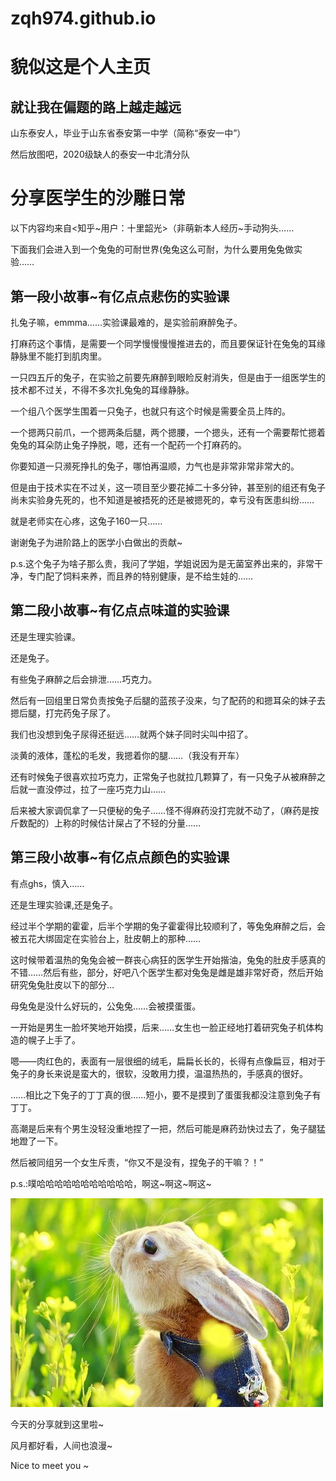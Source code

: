 # zqh974.github.io
<html lang=“zh-cn”>
  <head>
    <meta charset=“utf-8”/>
    <title>Made in 张钦淏手里</title>
    </head>
  <body>
    <h1>貌似这是个人主页</h1>
      <h2>就让我在偏题的路上越走越远</h2>
    <p>山东泰安人，毕业于山东省泰安第一中学（简称“泰安一中”）</p>
    <p>然后放图吧，2020级缺人的泰安一中北清分队</p>
    <p></p>
    <h1>分享医学生的沙雕日常</h1>
<p>以下内容均来自<知乎~用户：十里韶光>（非萌新本人经历~手动狗头……</p>
  <p>下面我们会进入到一个兔兔的可耐世界(兔兔这么可耐，为什么要用兔兔做实验……</p>

     
  <h2>第一段小故事~有亿点点悲伤的实验课</h2>
<p>扎兔子嘛，emmma……实验课最难的，是实验前麻醉兔子。</p>
<p>打麻药这个事情，是需要一个同学慢慢慢慢推进去的，而且要保证针在兔兔的耳缘静脉里不能打到肌肉里。</p>
<p>一只四五斤的兔子，在实验之前要先麻醉到眼睑反射消失，但是由于一组医学生的技术都不过关，不得不多次扎兔兔的耳缘静脉。</p>
<p>一个组八个医学生围着一只兔子，也就只有这个时候是需要全员上阵的。</p>
<p>一个摁两只前爪，一个摁两条后腿，两个摁腰，一个摁头，还有一个需要帮忙摁着兔兔的耳朵防止兔子挣脱，嗯，还有一个配药一个打麻药的。</p>
<p>你要知道一只濒死挣扎的兔子，哪怕再温顺，力气也是非常非常非常大的。</p>
<p>但是由于技术实在不过关，这一项目至少要花掉二十多分钟，甚至别的组还有兔子尚未实验身先死的，也不知道是被捂死的还是被摁死的，幸亏没有医患纠纷……</p>
<p>就是老师实在心疼，这兔子160一只……</p>
<p>谢谢兔子为进阶路上的医学小白做出的贡献~</p>
<p>p.s.这个兔子为啥子那么贵，我问了学姐，学姐说因为是无菌室养出来的，非常干净，专门配了饲料来养，而且养的特别健康，是不给生娃的……</p>
    <h2>第二段小故事~有亿点点味道的实验课</h2>
<p>还是生理实验课。</p>
<p>还是兔子。</p>
<p>有些兔子麻醉之后会排泄……巧克力。</p>
<p>然后有一回组里日常负责按兔子后腿的蓝孩子没来，匀了配药的和摁耳朵的妹子去摁后腿，打完药兔子尿了。</p>
<p>我们也没想到兔子尿得还挺远……就两个妹子同时尖叫中招了。</p>
<p>淡黄的液体，蓬松的毛发，我摁着你的腿……（我没有开车）</p>
<p>还有时候兔子很喜欢拉巧克力，正常兔子也就拉几颗算了，有一只兔子从被麻醉之后就一直没停过，拉了一座巧克力山……</p>
<p>后来被大家调侃拿了一只便秘的兔子……怪不得麻药没打完就不动了，（麻药是按斤数配的）上称的时候估计屎占了不轻的分量……</p>
    <h2>第三段小故事~有亿点点颜色的实验课</h2>
<p>有点ghs，慎入……</p>
<p>还是生理实验课,还是兔子。</p>
<p>经过半个学期的霍霍，后半个学期的兔子霍霍得比较顺利了，等兔兔麻醉之后，会被五花大绑固定在实验台上，肚皮朝上的那种……</p>
<p>这时候带着温热的兔兔会被一群丧心病狂的医学生开始揩油，兔兔的肚皮手感真的不错……然后有些，部分，好吧八个医学生都对兔兔是雌是雄非常好奇，然后开始研究兔兔肚皮以下的部分…</p>
<p>母兔兔是没什么好玩的，公兔兔……会被摸蛋蛋。</p>
<p>一开始是男生一脸坏笑地开始摸，后来……女生也一脸正经地打着研究兔子机体构造的幌子上手了。</p>
<p>嗯——肉红色的，表面有一层很细的绒毛，扁扁长长的，长得有点像扁豆，相对于兔子的身长来说是蛮大的，很软，没敢用力摸，温温热热的，手感真的很好。</p>
<p>……相比之下兔子的丁丁真的很……短小，要不是摸到了蛋蛋我都没注意到兔子有丁丁。</p>
<p>高潮是后来有个男生没轻没重地捏了一把，然后可能是麻药劲快过去了，兔子腿猛地蹬了一下。</p>
<p>然后被同组另一个女生斥责，“你又不是没有，捏兔子的干嘛？！”</p>
<p>p.s.:噗哈哈哈哈哈哈哈哈哈哈哈，啊这~啊这~啊这~</p>
<p><img src="/picture/5.jpg"/></p>
<p>今天的分享就到这里啦~</p>
<p>风月都好看，人间也浪漫~</P>
<p>Nice to meet you ~</p>

